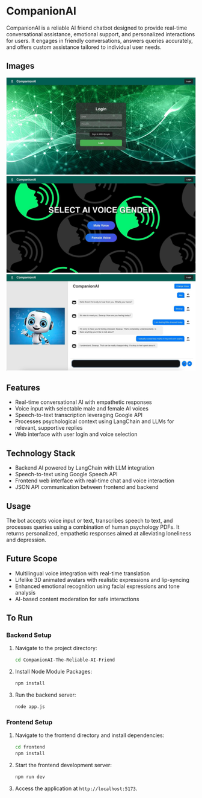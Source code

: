 # CompanionAI

CompanionAI is a reliable AI friend chatbot designed to provide real-time conversational assistance, emotional support, and personalized interactions for users. It engages in friendly conversations, answers queries accurately, and offers custom assistance tailored to individual user needs.

## Images

![Login Page](img/Login.jpeg)  
![AI Voice Select Page](img/Voice_Select.jpeg)  
![Chatbot](img/Chatbot.jpeg)  


## Features

- Real-time conversational AI with empathetic responses  
- Voice input with selectable male and female AI voices  
- Speech-to-text transcription leveraging Google API  
- Processes psychological context using LangChain and LLMs for relevant, supportive replies  
- Web interface with user login and voice selection  

## Technology Stack

- Backend AI powered by LangChain with LLM integration  
- Speech-to-text using Google Speech API  
- Frontend web interface with real-time chat and voice interaction  
- JSON API communication between frontend and backend  

## Usage

The bot accepts voice input or text, transcribes speech to text, and processes queries using a combination of human psychology PDFs. It returns personalized, empathetic responses aimed at alleviating loneliness and depression.

## Future Scope

- Multilingual voice integration with real-time translation  
- Lifelike 3D animated avatars with realistic expressions and lip-syncing  
- Enhanced emotional recognition using facial expressions and tone analysis  
- AI-based content moderation for safe interactions

## To Run

### Backend Setup

1. Navigate to the project directory:
   ```bash
   cd CompanionAI-The-Reliable-AI-Friend
   ```
2. Install Node Module Packages:
   ```bash
   npm install
   ```
3. Run the backend server:
   ```bash
   node app.js
   ```

### Frontend Setup

1. Navigate to the frontend directory and install dependencies:
   ```bash
   cd frontend
   npm install
   ```
2. Start the frontend development server:
   ```bash
   npm run dev
   ```
3. Access the application at `http://localhost:5173`.
